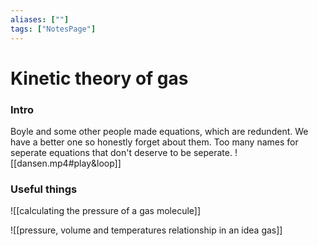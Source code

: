 ```yaml
---
aliases: [""]
tags: ["NotesPage"]
---
```


# Kinetic theory of gas
### Intro
Boyle and some other people made equations, which are redundent. We have a better one so honestly forget about them. Too many names for seperate equations that don't deserve to be seperate.
![[dansen.mp4#play&loop]]

### Useful things

![[calculating the pressure of a gas molecule]]

![[pressure, volume and temperatures relationship in an idea gas]]